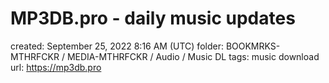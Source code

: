 # MP3DB.pro - daily music updates

created: September 25, 2022 8:16 AM (UTC)
folder: BOOKMRKS-MTHRFCKR / MEDIA-MTHRFCKR / Audio / Music DL
tags: music download
url: https://mp3db.pro